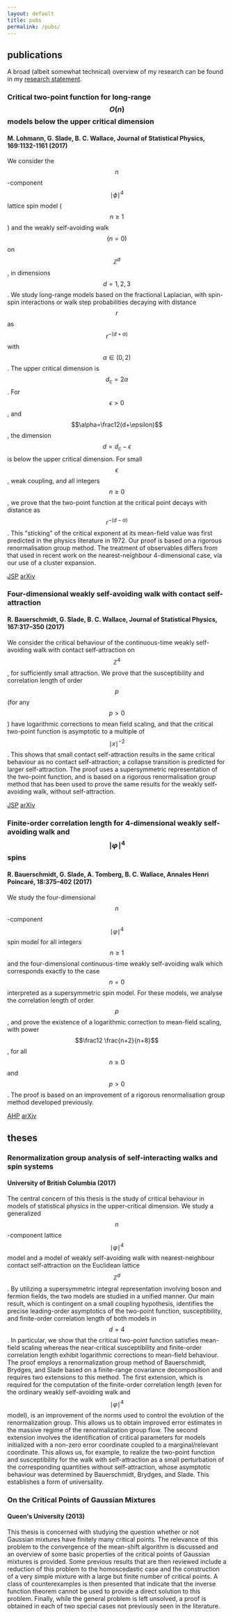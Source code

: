 ```yaml
---
layout: default
title: pubs
permalink: /pubs/
---
```


## publications

A broad (albeit somewhat technical) overview of my research can be found in my [research statement]({{site.url}}/assets/research.pdf).

### Critical two-point function for long-range $$O(n)$$ models below the upper critical dimension

#### M. Lohmann, G. Slade, B. C. Wallace, Journal of Statistical Physics, 169:1132-1161 (2017)

We consider the $$n$$-component $$\mid\phi\mid^4$$ lattice spin model ($$n \ge 1$$) and the weakly self-avoiding walk $$(n = 0)$$ on $$\mathbb{Z}^d$$, in dimensions $$d=1,2,3$$. We study long-range models based on the fractional Laplacian, with spin-spin interactions or walk step probabilities decaying with distance $$r$$ as $$r^{-(d+\alpha)}$$ with $$\alpha \in (0,2)$$. The upper critical dimension is $$d_c=2\alpha$$. For $$\epsilon>0$$, and $$\alpha=\frac12(d+\epsilon)$$, the dimension $$d=d_c−\epsilon$$ is below the upper critical dimension. For small $$\epsilon$$, weak coupling, and all integers $$n \ge 0$$, we prove that the two-point function at the critical point decays with distance as $$r^{−(d−\alpha)}$$. This "sticking" of the critical exponent at its mean-field value was first predicted in the physics literature in 1972. Our proof is based on a rigorous renormalisation group method. The treatment of observables differs from that used in recent work on the nearest-neighbour 4-dimensional case, via our use of a cluster expansion.

[JSP](https://link.springer.com/article/10.1007/s10955-017-1904-x)
[arXiv](https://arxiv.org/abs/1705.08540)

### Four-dimensional weakly self-avoiding walk with contact self-attraction

#### R. Bauerschmidt, G. Slade, B. C. Wallace, Journal of Statistical Physics, 167:317&ndash;350 (2017)

We consider the critical behaviour of the continuous-time weakly self-avoiding walk with contact self-attraction on $$\mathbb{Z}^4$$, for sufficiently small attraction. We prove that the susceptibility and correlation length of order $$p$$ (for any $$p>0$$) have logarithmic corrections to mean field scaling, and that the critical two-point function is asymptotic to a multiple of   $$\mid x\mid^{-2}$$. This shows that small contact self-attraction results in the same critical behaviour as no contact self-attraction; a collapse transition is predicted for larger self-attraction. The proof uses a supersymmetric representation of the two-point function, and is based on a rigorous renormalisation group method that has been used to prove the same results for the weakly self-avoiding walk, without self-attraction.

[JSP](https://link.springer.com/article/10.1007/s10955-017-1754-6)
[arXiv](https://arxiv.org/abs/1610.08573)

### Finite-order correlation length for 4-dimensional weakly self-avoiding walk and $$\mid\varphi\mid^4$$ spins

#### R. Bauerschmidt, G. Slade, A. Tomberg, B. C. Wallace, Annales Henri Poincaré, 18:375&ndash;402 (2017)

We study the four-dimensional $$n$$-component $$\mid\varphi\mid^4$$ spin model for all integers $$n \ge 1$$ and the four-dimensional continuous-time weakly self-avoiding walk which corresponds exactly to the case $$n=0$$ interpreted as a supersymmetric spin model. For these models, we analyse the correlation length of order $$p$$, and prove the existence of a logarithmic correction to mean-field scaling, with power $$\frac12 \frac{n+2}{n+8}$$, for all $$n \ge 0$$ and $$p>0$$. The proof is based on an improvement of a rigorous renormalisation group method developed previously.

[AHP](https://link.springer.com/article/10.1007/s00023-016-0499-0)
[arXiv](https://arxiv.org/abs/1511.02790)

## theses

### Renormalization group analysis of self-interacting walks and spin systems

#### University of British Columbia (2017)

The central concern of this thesis is the study of critical behaviour in models of statistical physics in the upper-critical dimension. We study a generalized $$n$$-component lattice $$\mid\varphi\mid^4$$ model and a model of weakly self-avoiding walk with nearest-neighbour contact self-attraction on the Euclidean lattice $$\mathbb{Z}^d$$. By utilizing a supersymmetric integral representation involving boson and fermion fields, the two models are studied in a unified manner. Our main result, which is contingent on a small coupling hypothesis, identifies the precise leading-order asymptotics of the two-point function, susceptibility, and finite-order correlation length of both models in $$d = 4$$. In particular, we show that the critical two-point function satisfies mean-field scaling whereas the near-critical susceptibility and finite-order correlation length exhibit logarithmic corrections to mean-field behaviour. The proof employs a renormalization group method of Bauerschmidt, Brydges, and Slade based on a finite-range covariance decomposition and requires two extensions to this method. The first extension, which is required for the computation of the finite-order correlation length (even for the ordinary weakly self-avoiding walk and $$\mid\varphi\mid^4$$ model), is an improvement of the norms used to control the evolution of the renormalization group. This allows us to obtain improved error estimates in the massive regime of the renormalization group flow. The second extension involves the identification of critical parameters for models initialized with a non-zero error coordinate coupled to a marginal/relevant coordinate. This allows us, for example, to realize the two-point function and susceptibility for the walk with self-attraction as a small perturbation of the corresponding quantities without self-attraction, whose asymptotic behaviour was determined by Bauerschmidt, Brydges, and Slade. This establishes a form of universality.

### On the Critical Points of Gaussian Mixtures

#### Queen's University (2013)

This thesis is concerned with studying the question whether or not Gaussian mixtures have finitely many critical points. The relevance of this problem to the convergence of the mean-shift algorithm is discussed and an overview of some basic properties of the critical points of Gaussian mixtures is provided. Some previous results that are then reviewed include a reduction of this problem to the homoscedastic case and the construction of a very simple mixture with a large but finite number of critical points. A class of counterexamples is then presented that indicate that the inverse function theorem cannot be used to provide a direct solution to this problem. Finally, while the general problem is left unsolved, a proof is obtained in each of two special cases not previously seen in the literature.
